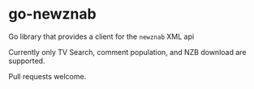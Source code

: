 # go-newznab
Go library that provides a client for the `newznab` XML api

Currently only TV Search, comment population, and NZB download are supported.

Pull requests welcome.
